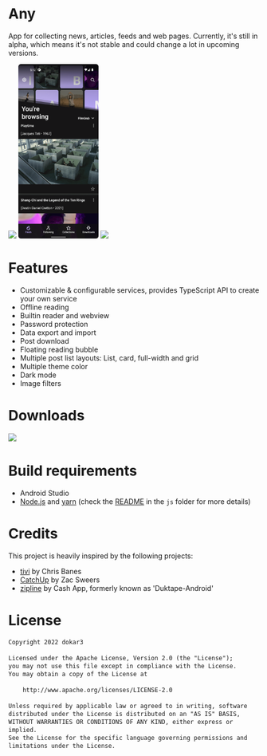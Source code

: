 # Any

App for collecting news, articles, feeds and web pages. Currently, it's still in alpha, which means it's not stable and could change a lot in upcoming versions.

<a href="./images/screenshot_fresh_dribbble.png"><img src="./images/screenshot_fresh_dribbble.png" width="32%"/></a>
<a href="./images/screenshot_fresh_filmgrab.png"><img src="./images/screenshot_fresh_filmgrab.png" width="32%"/></a>
<a href="./images/screenshot_post.png"><img src="./images/screenshot_post.png" width="32%"/></a>

# Features

- Customizable & configurable services, provides TypeScript API to create your own service
- Offline reading
- Builtin reader and webview
- Password protection
- Data export and import
- Post download
- Floating reading bubble
- Multiple post list layouts: List, card, full-width and grid
- Multiple theme color
- Dark mode
- Image filters

# Downloads

<a href="https://github.com/dokar3/any/releases">
<img src="https://img.shields.io/static/v1?label=&message=GitHub%20Releases&color=000&labelColor=785fd5&style=for-the-badge&logo=github"/>
</a>

# Build requirements

- Android Studio
- [Node.js](https://nodejs.org/) and [yarn](https://yarnpkg.com/) (check the [README](js/README.md) in the `js` folder for more details)

# Credits

This project is heavily inspired by the following projects:

- [tivi](https://github.com/chrisbanes/tivi) by Chris Banes
- [CatchUp](https://github.com/ZacSweers/CatchUp) by Zac Sweers
- [zipline](https://github.com/cashapp/zipline) by Cash App, formerly known as 'Duktape-Android'

# License

```
Copyright 2022 dokar3

Licensed under the Apache License, Version 2.0 (the "License");
you may not use this file except in compliance with the License.
You may obtain a copy of the License at

    http://www.apache.org/licenses/LICENSE-2.0

Unless required by applicable law or agreed to in writing, software
distributed under the License is distributed on an "AS IS" BASIS,
WITHOUT WARRANTIES OR CONDITIONS OF ANY KIND, either express or implied.
See the License for the specific language governing permissions and
limitations under the License.
```
